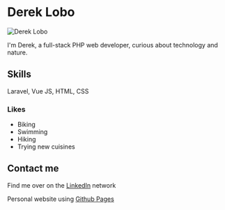 # Derek Lobo

![Derek Lobo](https://www.gravatar.com/avatar/37f58fba42763a391a0eb1a2897e6712?s=150)

I'm Derek, a full-stack PHP web developer, curious about technology and nature.

<!-- ## GitHub stats
[![Derek's GitHub stats](https://github-readme-stats.vercel.app/api?username=dereklobo)](https://github.com/dereklobo/github-readme-stats) -->

## Skills
Laravel, Vue JS, HTML, CSS

### Likes
* Biking
* Swimming
* Hiking
* Trying new cuisines

## Contact me
Find me over on the [LinkedIn](https://www.linkedin.com/in/idereklobo/) network

Personal website using [Github Pages](https://dereklobo.github.io/about.html)
